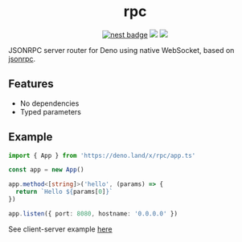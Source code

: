 <div align="center">

# rpc

[![nest badge][nest-badge]](https://nest.land/package/rpc/mod.ts) [![][docs-badge]][docs] [![][code-quality-img]][code-quality]

</div>

JSONRPC server router for Deno using native WebSocket, based on
[jsonrpc](https://github.com/Vehmloewff/jsonrpc).

## Features

- No dependencies
- Typed parameters

## Example

```ts
import { App } from 'https://deno.land/x/rpc/app.ts'

const app = new App()

app.method<[string]>('hello', (params) => {
  return `Hello ${params[0]}`
})

app.listen({ port: 8080, hostname: '0.0.0.0' })
```

See client-server example [here](/example)

[docs-badge]: https://img.shields.io/github/v/release/deno-libs/rpc?label=Docs&logo=deno&style=for-the-badge&color=black
[docs]: https://doc.deno.land/https/deno.land/x/rpc/mod.ts
[code-quality-img]: https://img.shields.io/codefactor/grade/github/deno-libs/rpc?style=for-the-badge&color=black&
[code-quality]: https://www.codefactor.io/repository/github/deno-libs/rpc
[nest-badge]: https://img.shields.io/badge/publushed%20on-nest.land-black?style=for-the-badge
